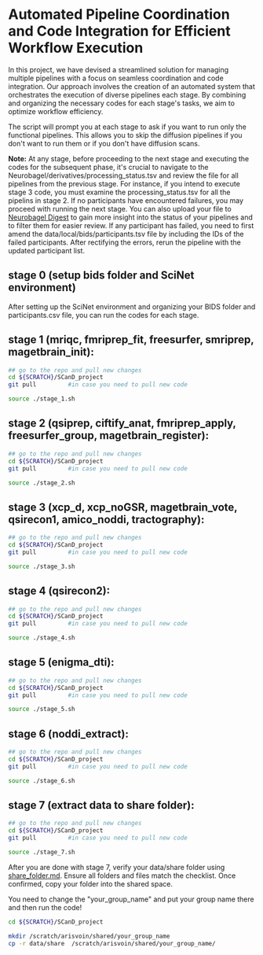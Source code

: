 # Automated Pipeline Coordination and Code Integration for Efficient Workflow Execution

In this project, we have devised a streamlined solution for managing multiple pipelines with a focus on seamless coordination and code integration. Our approach involves the creation of an automated system that orchestrates the execution of diverse pipelines each stage. By combining and organizing the necessary codes for each stage's tasks, we aim to optimize workflow efficiency.

The script will prompt you at each stage to ask if you want to run only the functional pipelines. This allows you to skip the diffusion pipelines if you don't want to run them or if you don't have diffusion scans.

**Note:** At any stage, before proceeding to the next stage and executing the codes for the subsequent phase, it's crucial to navigate to the Neurobagel/derivatives/processing_status.tsv and review the file for all pipelines from the previous stage. For instance, if you intend to execute stage 3 code, you must examine the processing_status.tsv for all the pipelins in stage 2. If no participants have encountered failures, you may proceed with running the next stage. You can also upload your file to [Neurobagel Digest](https://digest.neurobagel.org/) to gain more insight into the status of your pipelines and to filter them for easier review. If any participant has failed, you need to first amend the data/local/bids/participants.tsv file by including the IDs of the failed participants. After rectifying the errors, rerun the pipeline with the updated participant list.

## stage 0 (setup bids folder and SciNet environment)

After setting up the SciNet environment and organizing your BIDS folder and participants.csv file, you can run the codes for each stage.

## stage 1 (mriqc, fmriprep_fit, freesurfer, smriprep, magetbrain_init):
```sh
## go to the repo and pull new changes
cd ${SCRATCH}/SCanD_project
git pull         #in case you need to pull new code

source ./stage_1.sh
```


## stage 2 (qsiprep, ciftify_anat, fmriprep_apply, freesurfer_group, magetbrain_register):

```sh
## go to the repo and pull new changes
cd ${SCRATCH}/SCanD_project
git pull         #in case you need to pull new code

source ./stage_2.sh
```

## stage 3 (xcp_d, xcp_noGSR, magetbrain_vote, qsirecon1, amico_noddi, tractography):

```sh
## go to the repo and pull new changes
cd ${SCRATCH}/SCanD_project
git pull         #in case you need to pull new code

source ./stage_3.sh
```

## stage 4 (qsirecon2):

```sh
## go to the repo and pull new changes
cd ${SCRATCH}/SCanD_project
git pull         #in case you need to pull new code

source ./stage_4.sh
```

## stage 5 (enigma_dti):

```sh
## go to the repo and pull new changes
cd ${SCRATCH}/SCanD_project
git pull         #in case you need to pull new code

source ./stage_5.sh
```

## stage 6 (noddi_extract):

```sh
## go to the repo and pull new changes
cd ${SCRATCH}/SCanD_project
git pull         #in case you need to pull new code

source ./stage_6.sh
```

## stage 7 (extract data to share folder):

```sh
## go to the repo and pull new changes
cd ${SCRATCH}/SCanD_project
git pull         #in case you need to pull new code

source ./stage_7.sh
```


After you are done with stage 7, verify your data/share folder using [share_folder.md](https://github.com/TIGRLab/SCanD_project/blob/Cedar/share_folder.md). Ensure all folders and files match the checklist. Once confirmed, copy your folder into the shared space.

You need to change the "your_group_name" and put your group name there and then run the code!

```sh
cd ${SCRATCH}/SCanD_project

mkdir /scratch/arisvoin/shared/your_group_name
cp -r data/share  /scratch/arisvoin/shared/your_group_name/
```
